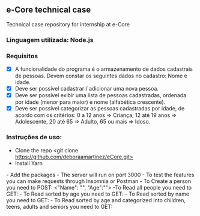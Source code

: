 ## e-Core technical case

Technical case repository for internship at e-Core

### Linguagem utilizada: Node.js

### Requisitos

- [X] A funcionalidade do programa é o armazenamento de dados cadastrais de pessoas. Devem constar os seguintes dados no cadastro: Nome e idade.
- [X] Deve ser possível cadastrar / adicionar uma nova pessoa.
- [X] Deve ser possível exibir uma lista de pessoas cadastradas, ordenada por idade (menor para maior) e nome (alfabética crescente).
- [X] Deve ser possível categorizar as pessoas cadastradas por idade, de acordo com os critérios: 0 a 12 anos => Criança, 12 até 19 anos => Adolescente, 20 até 65 => Adulto, 65 ou mais => Idoso.

### Instruções de uso:

- Clone the repo
<git clone https://github.com/deboraamartinez/eCore.git>
- Install Yarn
<yarn install>
- Add the packages
<yarn add express>
- The server will run on port 3000
- To test the features you can make requests through Insomnia or Postman
- To Create a person you need to POST:
<http://localhost:3000/people>
<"Name": "", "Age":"">
-To Read all people you need to GET:
<http://localhost:3000/people>
- To Read sorted by age you need to GET:
<http://localhost:3000/people/age>
- To Read sorted by name you need to GET:
<http://localhost:3000/people/name>
- To Read sorted by age and categorized into children, teens, adults and seniors you need to GET:
<http://localhost:3000/people/age/order>


